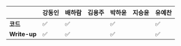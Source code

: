 |              | 강동인 | 배하람 | 김용주 | 박하윤 | 지승윤 | 유예찬 |
| ------------ | ------ | ------ | ------ | ------ | ------ | ------------ |
| **코드**     |:white_check_mark:|:white_check_mark:|  | :white_check_mark:|        |:white_check_mark:|
| **Write-up** |:white_check_mark:|:white_check_mark:|  |:white_check_mark:|        |:white_check_mark:|
